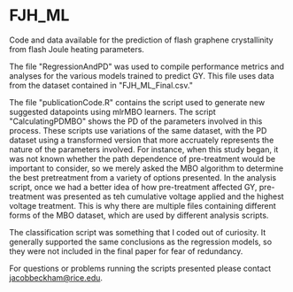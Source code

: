 # FJH_ML
Code and data available for the prediction of flash graphene crystallinity from flash Joule heating parameters. 

The file "RegressionAndPD" was used to compile performance metrics and analyses for the various models trained to predict GY. This file uses data from the dataset contained in "FJH_ML_Final.csv." 

The file "publicationCode.R" contains the script used to generate new suggested datapoints using mlrMBO learners. The script "CalculatingPDMBO" shows the PD of the parameters involved in this process. These scripts use variations of the same dataset, with the PD dataset using a transformed version that more accruately represents the nature of the parameters involved. For instance, when this study began, it was not known whether the path dependence of pre-treatment would be important to consider, so we merely asked the MBO algorithm to determine the best pretreatment from a variety of options presented. In the analysis script, once we had a better idea of how pre-treatment affected GY, pre-treatment was presented as teh cumulative voltage applied and the highest voltage treatment. This is why there are multiple files containing different forms of the MBO dataset, which are used by different analysis scripts. 

The classification script was something that I coded out of curiosity. It generally supported the same conclusions as the regression models, so they were not included in the final paper for fear of redundancy. 

For questions or problems running the scripts presented please contact jacobbeckham@rice.edu. 
